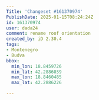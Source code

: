 ```yaml
---
Title: 'Changeset #161370974'
PublishDate: 2025-01-15T08:24:24Z
id: 161370974
user: dada24
comment: rename roof orientation
created_by: iD 2.30.4
tags:
- Montenegro
- Budva
bbox:
  min_lon: 18.8459726
  min_lat: 42.2886039
  max_lon: 18.8460485
  max_lat: 42.2886226

---
```


